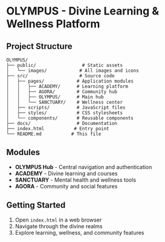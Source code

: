 # OLYMPUS - Divine Learning & Wellness Platform

## Project Structure

```
OLYMPUS/
├── public/                 # Static assets
│   └── images/            # All images and icons
├── src/                   # Source code
│   ├── pages/            # Application modules
│   │   ├── ACADEMY/      # Learning platform
│   │   ├── AGORA/        # Community hub
│   │   ├── OLYMPUS/      # Main hub
│   │   └── SANCTUARY/    # Wellness center
│   ├── scripts/          # JavaScript files
│   ├── styles/           # CSS stylesheets
│   └── components/       # Reusable components
├── docs/                 # Documentation
├── index.html           # Entry point
└── README.md           # This file
```

## Modules

- **OLYMPUS Hub** - Central navigation and authentication
- **ACADEMY** - Divine learning and courses  
- **SANCTUARY** - Mental health and wellness tools
- **AGORA** - Community and social features

## Getting Started

1. Open `index.html` in a web browser
2. Navigate through the divine realms
3. Explore learning, wellness, and community features